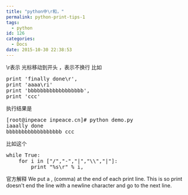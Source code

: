 ```yaml
---
title: "python中\r和，"
permalink: python-print-tips-1
tags:
  - python
id: 126
categories:
  - Docs
date: 2015-10-30 22:38:53
---
```


\r表示 光标移动到开头 ，表示不换行
比如 
<pre class="lang:default decode:true " >print 'finally done\r',
print 'aaaa\ri'
print 'bbbbbbbbbbbbbbbbbb',
print 'ccc'</pre> 

执行结果是

<pre class="lang:default decode:true " >[root@inpeace inpeace.cn]# python demo.py 
iaaally done
bbbbbbbbbbbbbbbbbb ccc
</pre> 
<!--more-->

比如这个
<pre class="lang:default decode:true " >while True:
    for i in ["/","-","|","\\","|"]:
        print "%s\r" % i,</pre> 
官方解释
We put a , (comma) at the end of each print line. This is so print doesn't end the line with a newline character and go to the next line.
